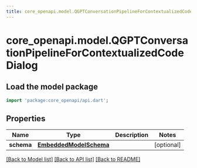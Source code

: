 ```yaml
---
title: core_openapi.model.QGPTConversationPipelineForContextualizedCodeDialog | Dart SDK
---
```


# core_openapi.model.QGPTConversationPipelineForContextualizedCodeDialog

## Load the model package
```dart
import 'package:core_openapi/api.dart';
```

## Properties
Name | Type | Description | Notes
------------ | ------------- | ------------- | -------------
**schema** | [**EmbeddedModelSchema**](EmbeddedModelSchema.md) |  | [optional] 

[[Back to Model list]](../README.md#documentation-for-models) [[Back to API list]](../README.md#documentation-for-api-endpoints) [[Back to README]](../README.md)


